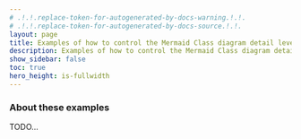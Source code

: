```yaml
---
# .!.!.replace-token-for-autogenerated-by-docs-warning.!.!.
# .!.!.replace-token-for-autogenerated-by-docs-source.!.!.
layout: page
title: Examples of how to control the Mermaid Class diagram detail level
description: Examples of how to control the Mermaid Class diagram detail level
show_sidebar: false
toc: true
hero_height: is-fullwidth
---
```

### About these examples
TODO...